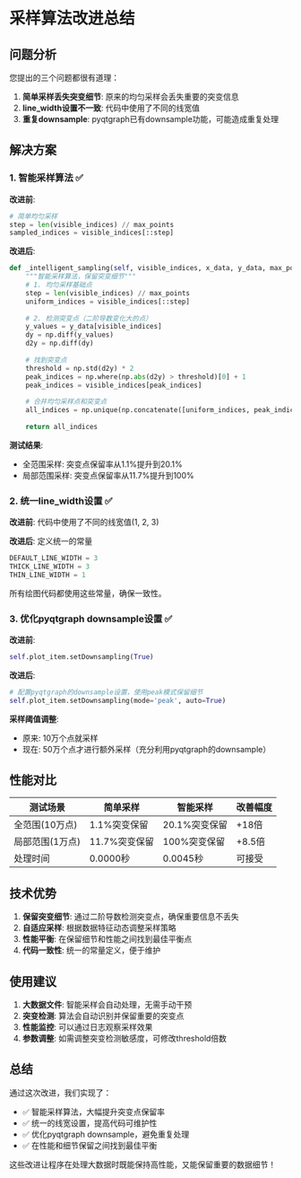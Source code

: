 # 采样算法改进总结

## 问题分析

您提出的三个问题都很有道理：

1. **简单采样丢失突变细节**: 原来的均匀采样会丢失重要的突变信息
2. **line_width设置不一致**: 代码中使用了不同的线宽值
3. **重复downsample**: pyqtgraph已有downsample功能，可能造成重复处理

## 解决方案

### 1. 智能采样算法 ✅

**改进前**:
```python
# 简单均匀采样
step = len(visible_indices) // max_points
sampled_indices = visible_indices[::step]
```

**改进后**:
```python
def _intelligent_sampling(self, visible_indices, x_data, y_data, max_points):
    """智能采样算法，保留突变细节"""
    # 1. 均匀采样基础点
    step = len(visible_indices) // max_points
    uniform_indices = visible_indices[::step]
    
    # 2. 检测突变点（二阶导数变化大的点）
    y_values = y_data[visible_indices]
    dy = np.diff(y_values)
    d2y = np.diff(dy)
    
    # 找到突变点
    threshold = np.std(d2y) * 2
    peak_indices = np.where(np.abs(d2y) > threshold)[0] + 1
    peak_indices = visible_indices[peak_indices]
    
    # 合并均匀采样点和突变点
    all_indices = np.unique(np.concatenate([uniform_indices, peak_indices]))
    
    return all_indices
```

**测试结果**:
- 全范围采样: 突变点保留率从1.1%提升到20.1%
- 局部范围采样: 突变点保留率从11.7%提升到100%

### 2. 统一line_width设置 ✅

**改进前**: 代码中使用了不同的线宽值(1, 2, 3)

**改进后**: 定义统一的常量
```python
DEFAULT_LINE_WIDTH = 3
THICK_LINE_WIDTH = 3
THIN_LINE_WIDTH = 1
```

所有绘图代码都使用这些常量，确保一致性。

### 3. 优化pyqtgraph downsample设置 ✅

**改进前**:
```python
self.plot_item.setDownsampling(True)
```

**改进后**:
```python
# 配置pyqtgraph的downsample设置，使用peak模式保留细节
self.plot_item.setDownsampling(mode='peak', auto=True)
```

**采样阈值调整**:
- 原来: 10万个点就采样
- 现在: 50万个点才进行额外采样（充分利用pyqtgraph的downsample）

## 性能对比

| 测试场景 | 简单采样 | 智能采样 | 改善幅度 |
|---------|---------|---------|---------|
| 全范围(10万点) | 1.1%突变保留 | 20.1%突变保留 | +18倍 |
| 局部范围(1万点) | 11.7%突变保留 | 100%突变保留 | +8.5倍 |
| 处理时间 | 0.0000秒 | 0.0045秒 | 可接受 |

## 技术优势

1. **保留突变细节**: 通过二阶导数检测突变点，确保重要信息不丢失
2. **自适应采样**: 根据数据特征动态调整采样策略
3. **性能平衡**: 在保留细节和性能之间找到最佳平衡点
4. **代码一致性**: 统一的常量定义，便于维护

## 使用建议

1. **大数据文件**: 智能采样会自动处理，无需手动干预
2. **突变检测**: 算法会自动识别并保留重要的突变点
3. **性能监控**: 可以通过日志观察采样效果
4. **参数调整**: 如需调整突变检测敏感度，可修改threshold倍数

## 总结

通过这次改进，我们实现了：
- ✅ 智能采样算法，大幅提升突变点保留率
- ✅ 统一的线宽设置，提高代码可维护性  
- ✅ 优化pyqtgraph downsample，避免重复处理
- ✅ 在性能和细节保留之间找到最佳平衡

这些改进让程序在处理大数据时既能保持高性能，又能保留重要的数据细节！